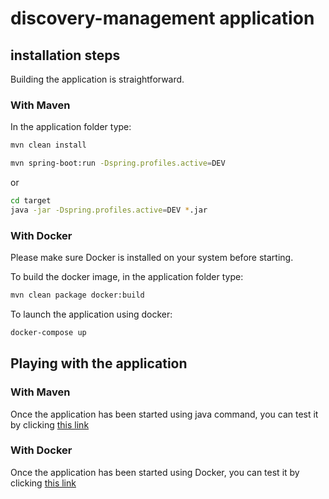 # discovery-management application

## installation steps

Building the application is straightforward.

### With Maven

In the application folder type:
```sh
mvn clean install
```

```sh
mvn spring-boot:run -Dspring.profiles.active=DEV
```

or

```sh
cd target
java -jar -Dspring.profiles.active=DEV *.jar
```

### With Docker

Please make sure Docker is installed on your system before starting.

To build the docker image, in the application folder type:
```sh
mvn clean package docker:build
```

To launch the application using docker:
```sh
docker-compose up
```

## Playing with the application

### With Maven

Once the application has been started using java command, you can test it by clicking [this link](http://localhost:9191)

### With Docker

Once the application has been started using Docker, you can test it by clicking [this link](http://discovery-management)
